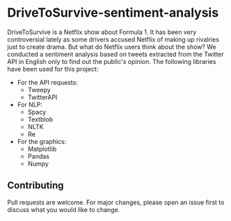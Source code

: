 # DriveToSurvive-sentiment-analysis
DriveToSurvive is a Netflix show about Formula 1. It has been very controversial lately as some drivers accused Netflix of making up rivalries just to create drama. But what do Netflix users think about the show?
We conducted a sentiment analysis based on tweets extracted from the Twitter API in English only to find out the public's opinion.
The following libraries have been used for this project:

  * For the API requests:
      * Tweepy
      * TwitterAPI
  * For NLP:
    * Spacy
    * Textblob
    * NLTK
    * Re
  * For the graphics:
     * Matplotlib
     * Pandas
     * Numpy

## Contributing
Pull requests are welcome. For major changes, please open an issue first
to discuss what you would like to change.
